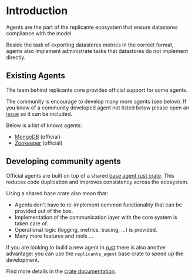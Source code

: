 # Introduction
Agents are the part of the replicante ecosystem that ensure datastores compliance with the model.

Beside the task of exporting datastores metrics in the correct format,
agents also implement administrate tasks that datastores do not implement directly.


## Existing Agents
The team behind replicante core provides official support for some agents.

The community is encourage to develop many more agents (see below).
If you know of a community developed agent not listed below please open an
[issue](https://github.com/replicante-io/agents/issues/new) so it can be included.

Below is a list of knows agents:

  * [MongoDB](./mongodb.md) (official)
  * [Zookeeper](./zookeeper.md) (official)


## Developing community agents
Official agents are built on top of a shared
[base agent rust crate](https://github.com/replicante-io/agents/tree/master/base).
This reduces code duplication and improves consistency across the ecosystem.

Using a shared base crate also mean that:

  * Agents don't have to re-implement common functionality that can be provided out of the box.
  * Implementation of the communication layer with the core system is taken care of.
  * Operational logic (logging, metrics, tracing, ...) is provided.
  * Many more features and tools ...

If you are looking to build a new agent in [rust](https://www.rust-lang.org/en-US/) there is also
another advantage: you can use the `replicante_agent` base crate to speed up the development.

Find more details in the [crate documentation](https://docs.rs/replicante_agent).
